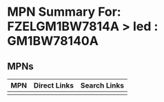 



# MPN Summary For: FZELGM1BW7814A > led : GM1BW78140A

## MPNs
  

|MPN|Direct Links|Search Links|
| :--- | :--- | :--- |
||||
